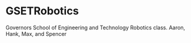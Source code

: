 # GSETRobotics
Governors School of Engineering and Technology Robotics class.  Aaron, Hank, Max, and Spencer
